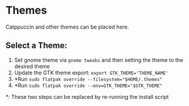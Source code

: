 # Themes

Catppuccin and other themes can be placed here.

## Select a Theme:

1. Set gnome theme via `gnome tweaks` and then setting the theme to the desired theme
2. Update the GTK theme export: `export GTK_THEME='THEME_NAME'`
3. *Run `sudo flatpak override --filesystem="$HOME/.themes"`
4. *Run `sudo flatpak override --env=GTK_THEME="$GTK_THEME"`

*: These two steps can be replaced by re-running the install script
